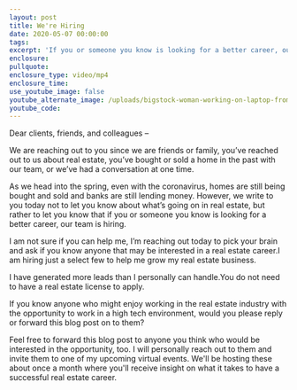 ```yaml
---
layout: post
title: We're Hiring
date: 2020-05-07 00:00:00
tags:
excerpt: 'If you or someone you know is looking for a better career, our team is hiring.'
enclosure:
pullquote:
enclosure_type: video/mp4
enclosure_time:
use_youtube_image: false
youtube_alternate_image: /uploads/bigstock-woman-working-on-laptop-from-h-354464249.jpg
youtube_code:
---
```


Dear clients, friends, and colleagues –&nbsp;

We are reaching out to you since we are friends or family, you’ve reached out to us about real estate, you’ve bought or sold a home in the past with our team, or we’ve had a conversation at one time.

As we head into the spring, even with the coronavirus, homes are still being bought and sold and banks are still lending money. However, we write to you today not to let you know about what’s going on in real estate, but rather to let you know that if you or someone you know is looking for a better career, our team is hiring.

I am not sure if you can help me, I’m reaching out today to pick your brain and ask if you know anyone that may be interested in a real estate career.I am hiring just a select few to help me grow my real estate business.

I have generated more leads than I personally can handle.You do not need to have a real estate license to apply.

If you know anyone who might enjoy working in the real estate industry with the opportunity to work in a high tech environment, would you please reply or forward this blog post on to them?

Feel free to forward this blog post to anyone you think who would be interested in the opportunity, too. I will personally reach out to them and invite them to one of my upcoming virtual events. We'll be hosting these about once a month where you'll receive insight on what it takes to have a successful real estate career.